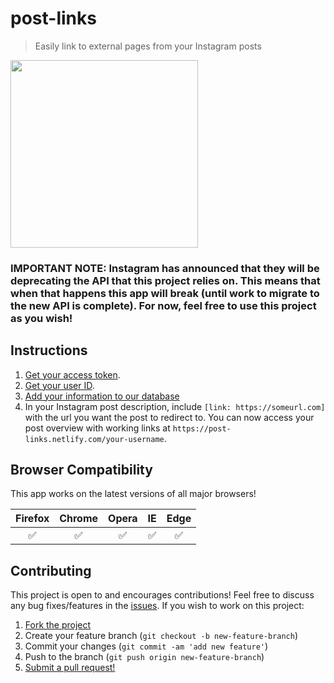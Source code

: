 # post-links

> Easily link to external pages from your Instagram posts

<img src="https://user-images.githubusercontent.com/38357771/55280205-65c36680-52df-11e9-951e-62ad3e8a8224.gif" height="300">

### **IMPORTANT NOTE**: Instagram has announced that they will be deprecating the API that this project relies on. This means that when that happens this app will break (until work to migrate to the new API is complete). For now, feel free to use this project as you wish!

## Instructions

1. [Get your access token](https://instagram.pixelunion.net/).
2. [Get your user ID](https://codeofaninja.com/tools/find-instagram-user-id).
3. [Add your information to our database](https://post-links.netlify.com)
4. In your Instagram post description, include `[link: https://someurl.com]` with the url you want the post to redirect to. You can now access your post overview with working links at `https://post-links.netlify.com/your-username`.

## Browser Compatibility

This app works on the latest versions of all major browsers!

| Firefox   | Chrome   | Opera   | IE    | Edge   |
|:---------:|:--------:|:-------:|:-----:|:------:|
| ✅        | ✅       | ✅     | ✅    | ✅    |

## Contributing

This project is open to and encourages contributions! Feel free to discuss any bug fixes/features in the [issues](https://github.com/shwilliam/post-links/issues). If you wish to work on this project:

1.  [Fork the project](https://github.com/shwilliam/post-links/archive/master.zip)
2.  Create your feature branch (`git checkout -b new-feature-branch`)
3.  Commit your changes (`git commit -am 'add new feature'`)
4.  Push to the branch (`git push origin new-feature-branch`)
5.  [Submit a pull request!](https://github.com/shwilliam/post-links/pull/new/master)

